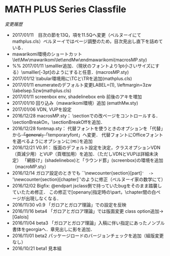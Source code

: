 # MATH PLUS Series Classfile

*変更履歴*

* 2017/01/11　目次の節を13Q，項を11.5Qへ変更（ベルヌーイにてmathplus.cls）ベルヌーイではページ調整のため，目次見出し直下を詰めている．
* mawarikomi環境のショートカット \let\Mw\mawarikomi\let\endMw\endmawarikomi(macrosMP.sty)
* %% 2017/01/11 \smalller追加．（現状のフォントより1pt小さいサイズにする）\smalller[-3pt]のようにすると任意．(macrosMP.sty)
* 2017/01/12 \tabular環境用に\TCと\TRを追加(mathplus.cls)
* 2017/01/11 enumerateのデフォルト変更LABEL=(1), \leftmargin=3zw \labelsep.5zw(mathplus.cls)
* 2017/01/11 screenbox env, shadelinebox enb 前後のアキを増加
* 2017/01/10 回り込み（mawarikomi環境）追加 (emathMw.sty)
* 2017/01/06 VDN, VUPを設定
* 2016/12/28 macrosMP.sty： \sectionでの改ページをコントロールする．\sectionBreakOn，\sectionBreakOffを追加．
* 2016/12/28 fontmap.sty：
代替フォントを使うときのオプションを「代替」から~~「general」~~「temporaryfont」へ変更．
代替フォントにOfficeフォントを選べるようにオプションに`[MS]`を追加
* 2016/12/21 V0.91： 版面のデフォルト設定を決定，クラスオプションVDN（頁減少用）とVUP（頁増加用）を追加．（ただしVDNとVUPは詳細未決定）
「網掛け」(shadelinebox)と「ラウンド罫」(screenbox)の環境を追加（macroMP.sty）
* 2016/12/14
ガロア設定のときでも ``\newcounter{section}[part]`'  -> `'\newcounter{section}[chapter]`'のように修正（ベルヌーイ家の数学にて）
* 2016/12/02 Bigfix: \@endpart jsclass側で持っていたbugをそのまま踏襲していたため修正．
この修正で[openany]指定時の\part，\chapter間の白ページが出現しなくなる．
* 2016/11/30 v0.9  「ガロアとガロア理論」での設定を反映
* 2016/11/16 beta4 「ガロアとガロア理論」では版面変更 class option追加→ [Galois]
* 2016/11/04 beta3 「ガロアとガロア理論」入稿に伴い指定にあったノンブル書体をgeorgiaへ．章見出しに影を追加．
* 2016/11/01 beta2  パッケージロードのバージョンチェックを追加（組版変更なし）
* 2016/10/21 beta1  見本組
